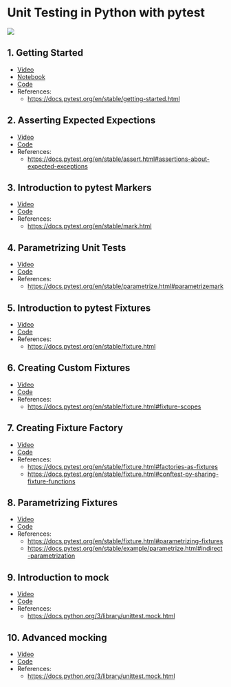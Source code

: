 # Unit Testing in Python with pytest

![](https://docs.pytest.org/en/latest/_static/pytest1.png)



## 1. Getting Started

- [Video](https://youtu.be/L6N3BgZh2AA)
- [Notebook](https://github.com/nikhilkumarsingh/pytest-tut/tree/master/Introduction.ipynb)
- [Code](https://github.com/nikhilkumarsingh/pytest-tut/tree/master/tut1)
- References:
  - https://docs.pytest.org/en/stable/getting-started.html

## 2. Asserting Expected Expections

- [Video](https://youtu.be/R7u8xWXCbGM)
- [Code](https://github.com/nikhilkumarsingh/pytest-tut/tree/master/tut2)
- References:
  - https://docs.pytest.org/en/stable/assert.html#assertions-about-expected-exceptions


## 3. Introduction to pytest Markers

- [Video](https://youtu.be/R7u8xWXCbGM)
- [Code](https://github.com/nikhilkumarsingh/pytest-tut/tree/master/tut3)
- References:
  - https://docs.pytest.org/en/stable/mark.html
  

## 4. Parametrizing Unit Tests

- [Video](https://youtu.be/XHEvvY1qjPY)
- [Code](https://github.com/nikhilkumarsingh/pytest-tut/tree/master/tut4)
- References:
  - https://docs.pytest.org/en/stable/parametrize.html#parametrizemark
  

## 5. Introduction to pytest Fixtures

- [Video](https://youtu.be/jmh1nKz7SjQ)
- [Code](https://github.com/nikhilkumarsingh/pytest-tut/tree/master/tut5)
- References:
  - https://docs.pytest.org/en/stable/fixture.html
  

## 6. Creating Custom Fixtures

- [Video](https://youtu.be/pFKHYekCqbU)
- [Code](https://github.com/nikhilkumarsingh/pytest-tut/tree/master/tut6)
- References:
  - https://docs.pytest.org/en/stable/fixture.html#fixture-scopes
  
  
## 7. Creating Fixture Factory

- [Video](https://youtu.be/TXj1aYldUsI)
- [Code](https://github.com/nikhilkumarsingh/pytest-tut/tree/master/tut7)
- References:
  - https://docs.pytest.org/en/stable/fixture.html#factories-as-fixtures
  - https://docs.pytest.org/en/stable/fixture.html#conftest-py-sharing-fixture-functions
  

## 8. Parametrizing Fixtures

- [Video](https://youtu.be/YmSYW-Ha78M)
- [Code](https://github.com/nikhilkumarsingh/pytest-tut/tree/master/tut8)
- References:
  - https://docs.pytest.org/en/stable/fixture.html#parametrizing-fixtures
  - https://docs.pytest.org/en/stable/example/parametrize.html#indirect-parametrization
  
## 9. Introduction to mock

- [Video](https://youtu.be/dw2eNCzwBkk)
- [Code](https://github.com/nikhilkumarsingh/pytest-tut/tree/master/tut9)
- References:
  - https://docs.python.org/3/library/unittest.mock.html


## 10. Advanced mocking

- [Video](https://youtu.be/M46H4GIdfl0)
- [Code](https://github.com/nikhilkumarsingh/pytest-tut/tree/master/tut10)
- References:
  - https://docs.python.org/3/library/unittest.mock.html

